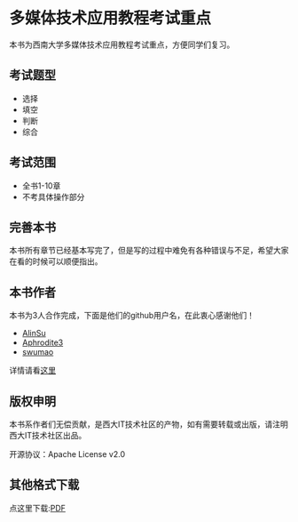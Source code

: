 # 多媒体技术应用教程考试重点

本书为西南大学多媒体技术应用教程考试重点，方便同学们复习。

## 考试题型

- 选择
- 填空
- 判断
- 综合

## 考试范围

- 全书1-10章
- 不考具体操作部分

## 完善本书

本书所有章节已经基本写完了，但是写的过程中难免有各种错误与不足，希望大家在看的时候可以顺便指出。

## 本书作者

本书为3人合作完成，下面是他们的github用户名，在此衷心感谢他们！

- [AlinSu](https://github.com/AlinSu)
- [Aphrodite3](https://github.com/Aphrodite3)
- [swumao](https://github.com/swumao)

详情请看[这里](https://github.com/swuit/multimedia-exam/graphs/contributors)

## 版权申明

本书系作者们无偿贡献，是西大IT技术社区的产物，如有需要转载或出版，请注明西大IT技术社区出品。

开源协议：Apache License v2.0

## 其他格式下载

点这里下载:[PDF](book.pdf)